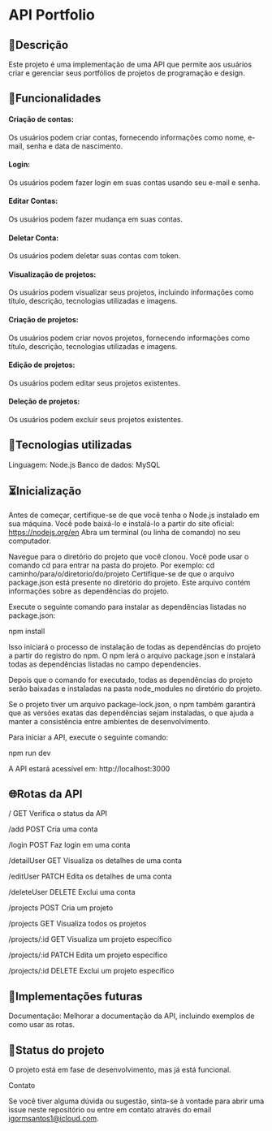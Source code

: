 <h1>API Portfolio</h1>

<h2>📖Descrição</h2>
Este projeto é uma implementação de uma API que permite aos usuários criar e gerenciar seus portfólios de projetos de programação e design.

<h2>🔧Funcionalidades</h2>

<h4>Criação de contas:</h4> Os usuários podem criar contas, fornecendo informações como nome, e-mail, senha e data de nascimento.
<h4>Login:</h4> Os usuários podem fazer login em suas contas usando seu e-mail e senha.
<h4>Editar Contas:</h4> Os usuários podem fazer mudança em suas contas.
<h4>Deletar Conta:</h4> Os usuários podem deletar suas contas com token.
<h4>Visualização de projetos:</h4> Os usuários podem visualizar seus projetos, incluindo informações como título, descrição, tecnologias utilizadas e imagens.
<h4>Criação de projetos:</h4> Os usuários podem criar novos projetos, fornecendo informações como título, descrição, tecnologias utilizadas e imagens.
<h4>Edição de projetos:</h4> Os usuários podem editar seus projetos existentes.
<h4>Deleção de projetos:</h4> Os usuários podem excluir seus projetos existentes.

<h2>📡Tecnologias utilizadas</h2>

Linguagem: Node.js
Banco de dados: MySQL

<h2>⏳Inicialização</h2>

Antes de começar, certifique-se de que você tenha o Node.js instalado em sua máquina. Você pode baixá-lo e instalá-lo a partir do site oficial: https://nodejs.org/en
Abra um terminal (ou linha de comando) no seu computador.

Navegue para o diretório do projeto que você clonou. Você pode usar o comando cd para entrar na pasta do projeto. Por exemplo:
cd caminho/para/o/diretorio/do/projeto
Certifique-se de que o arquivo package.json está presente no diretório do projeto. Este arquivo contém informações sobre as dependências do projeto.

Execute o seguinte comando para instalar as dependências listadas no package.json:

npm install

Isso iniciará o processo de instalação de todas as dependências do projeto a partir do registro do npm. O npm lerá o arquivo package.json e instalará todas as dependências listadas no campo dependencies.

Depois que o comando for executado, todas as dependências do projeto serão baixadas e instaladas na pasta node_modules no diretório do projeto.

Se o projeto tiver um arquivo package-lock.json, o npm também garantirá que as versões exatas das dependências sejam instaladas, o que ajuda a manter a consistência entre ambientes de desenvolvimento.

Para iniciar a API, execute o seguinte comando:

npm run dev

A API estará acessível em: http://localhost:3000

<h2>🌐Rotas da API</h2>

/	GET	Verifica o status da API

/add	POST	Cria uma conta

/login	POST	Faz login em uma conta

/detailUser	GET	Visualiza os detalhes de uma conta

/editUser	PATCH	Edita os detalhes de uma conta

/deleteUser	DELETE	Exclui uma conta

/projects	POST	Cria um projeto

/projects	GET	Visualiza todos os projetos

/projects/:id	GET	Visualiza um projeto específico

/projects/:id	PATCH	Edita um projeto específico

/projects/:id	DELETE	Exclui um projeto específico

<h2>💎Implementações futuras</h2>

Documentação: Melhorar a documentação da API, incluindo exemplos de como usar as rotas.

<h2>🔎Status do projeto</h2>

O projeto está em fase de desenvolvimento, mas já está funcional.

Contato

Se você tiver alguma dúvida ou sugestão, sinta-se à vontade para abrir uma issue neste repositório ou entre em contato através do email igormsantos1@icloud.com.
